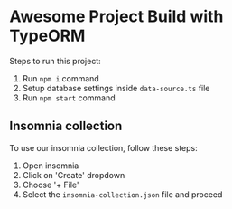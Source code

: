 # Awesome Project Build with TypeORM

Steps to run this project:

1. Run `npm i` command
2. Setup database settings inside `data-source.ts` file
3. Run `npm start` command

## Insomnia collection
To use our insomnia collection, follow these steps:
1. Open insomnia
2. Click on 'Create' dropdown
3. Choose '+ File'
4. Select the `insomnia-collection.json` file and proceed
